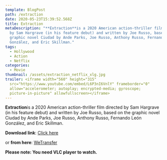```yaml
---
template: BlogPost
path: /extraction
date: 2020-05-23T15:39:52.568Z
title: Extraction
metaDescription: "**Extraction**is a 2020 American action-thriller film directed
  by Sam Hargrave (in his feature debut) and written by Joe Russo, based on the
  graphic novel Ciudad by Ande Parks, Joe Russo, Anthony Russo, Fernando León
  González, and Eric Skillman."
tags:
  - Hollywood
  - Action
  - Netflix
categories:
  - Movie
thumbnail: /assets/extraction_netflix_xlg.jpg
trailer: <iframe width="560" height="315"
  src="https://www.youtube.com/embed/L6P3nI6VnlY" frameborder="0"
  allow="accelerometer; autoplay; encrypted-media; gyroscope;
  picture-in-picture" allowfullscreen></iframe>
---
```

**Extraction**is a 2020 American action-thriller film directed by Sam Hargrave (in his feature debut) and written by Joe Russo, based on the graphic novel Ciudad by Ande Parks, Joe Russo, Anthony Russo, Fernando León González, and Eric Skillman.

**Download link**: [Click here](http://srv5.cinehub24.com/04/245310-137169-EXTRACTION-(2020)-1080p-NF-WEB-DL--Multi-Org-(DD+5.1---192Kbps)---1.7GB---ESub.mkv)

or **from here**: [WeTransfer](https://we.tl/t-p8Rus1bvV8)

**Please note: You need VLC player to watch.**